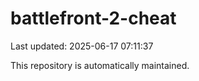# battlefront-2-cheat

Last updated: 2025-06-17 07:11:37

This repository is automatically maintained.
